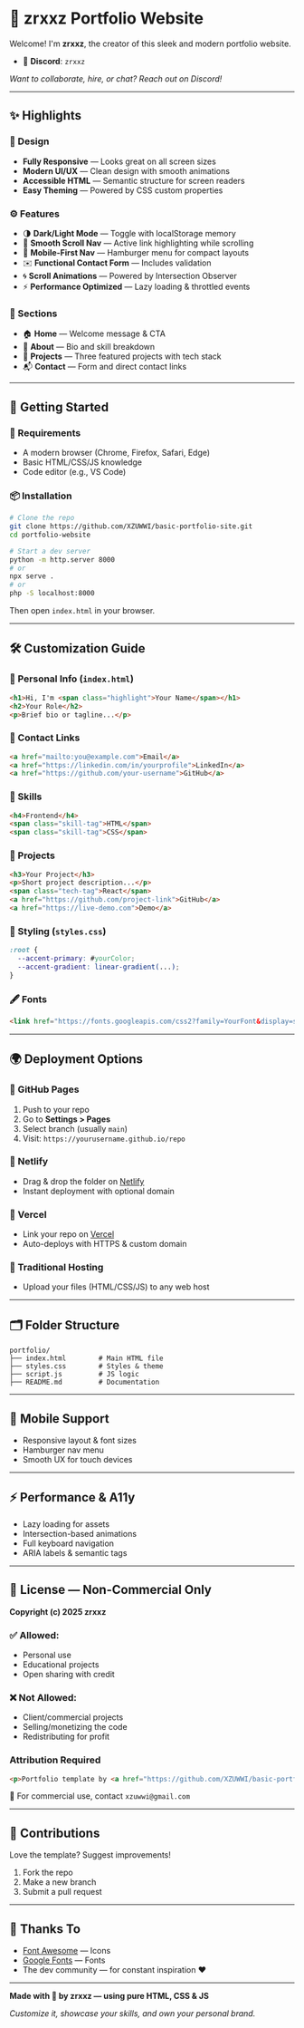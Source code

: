 # 🚀 zrxxz Portfolio Website

Welcome! I'm **zrxxz**, the creator of this sleek and modern portfolio website.

* 💬 **Discord**: `zrxxz`

*Want to collaborate, hire, or chat? Reach out on Discord!*

---

## ✨ Highlights

### 🎨 Design

* **Fully Responsive** — Looks great on all screen sizes
* **Modern UI/UX** — Clean design with smooth animations
* **Accessible HTML** — Semantic structure for screen readers
* **Easy Theming** — Powered by CSS custom properties

### ⚙️ Features

* 🌗 **Dark/Light Mode** — Toggle with localStorage memory
* 🧭 **Smooth Scroll Nav** — Active link highlighting while scrolling
* 📱 **Mobile-First Nav** — Hamburger menu for compact layouts
* ✉️ **Functional Contact Form** — Includes validation
* 🌀 **Scroll Animations** — Powered by Intersection Observer
* ⚡ **Performance Optimized** — Lazy loading & throttled events

### 🧩 Sections

* 🏠 **Home** — Welcome message & CTA
* 👤 **About** — Bio and skill breakdown
* 💼 **Projects** — Three featured projects with tech stack
* 📬 **Contact** — Form and direct contact links

---

## 🧪 Getting Started

### 🔧 Requirements

* A modern browser (Chrome, Firefox, Safari, Edge)
* Basic HTML/CSS/JS knowledge
* Code editor (e.g., VS Code)

### 📦 Installation

```bash
# Clone the repo
git clone https://github.com/XZUWWI/basic-portfolio-site.git
cd portfolio-website

# Start a dev server
python -m http.server 8000
# or
npx serve .
# or
php -S localhost:8000
```

Then open `index.html` in your browser.

---

## 🛠️ Customization Guide

### 👤 Personal Info (`index.html`)

```html
<h1>Hi, I'm <span class="highlight">Your Name</span></h1>
<h2>Your Role</h2>
<p>Brief bio or tagline...</p>
```

### 🔗 Contact Links

```html
<a href="mailto:you@example.com">Email</a>
<a href="https://linkedin.com/in/yourprofile">LinkedIn</a>
<a href="https://github.com/your-username">GitHub</a>
```

### 🧠 Skills

```html
<h4>Frontend</h4>
<span class="skill-tag">HTML</span>
<span class="skill-tag">CSS</span>
```

### 💼 Projects

```html
<h3>Your Project</h3>
<p>Short project description...</p>
<span class="tech-tag">React</span>
<a href="https://github.com/project-link">GitHub</a>
<a href="https://live-demo.com">Demo</a>
```

### 🎨 Styling (`styles.css`)

```css
:root {
  --accent-primary: #yourColor;
  --accent-gradient: linear-gradient(...);
}
```

### 🖋 Fonts

```html
<link href="https://fonts.googleapis.com/css2?family=YourFont&display=swap" rel="stylesheet">
```

---

## 🌍 Deployment Options

### 🔹 GitHub Pages

1. Push to your repo
2. Go to **Settings > Pages**
3. Select branch (usually `main`)
4. Visit: `https://yourusername.github.io/repo`

### 🔹 Netlify

* Drag & drop the folder on [Netlify](https://netlify.com)
* Instant deployment with optional domain

### 🔹 Vercel

* Link your repo on [Vercel](https://vercel.com)
* Auto-deploys with HTTPS & custom domain

### 🔹 Traditional Hosting

* Upload your files (HTML/CSS/JS) to any web host

---

## 🗂 Folder Structure

```
portfolio/
├── index.html        # Main HTML file
├── styles.css        # Styles & theme
├── script.js         # JS logic
├── README.md         # Documentation
```

---

## 📱 Mobile Support

* Responsive layout & font sizes
* Hamburger nav menu
* Smooth UX for touch devices

---

## ⚡ Performance & A11y

* Lazy loading for assets
* Intersection-based animations
* Full keyboard navigation
* ARIA labels & semantic tags

---

## 📝 License — Non-Commercial Only

**Copyright (c) 2025 zrxxz**

### ✅ Allowed:

* Personal use
* Educational projects
* Open sharing with credit

### ❌ Not Allowed:

* Client/commercial projects
* Selling/monetizing the code
* Redistributing for profit

### Attribution Required

```html
<p>Portfolio template by <a href="https://github.com/XZUWWI/basic-portfolio-site.git">zrxxz</a></p>
```

📧 For commercial use, contact `xzuwwi@gmail.com`

---

## 🤝 Contributions

Love the template? Suggest improvements!

1. Fork the repo
2. Make a new branch
3. Submit a pull request

---

## 🙌 Thanks To

* [Font Awesome](https://fontawesome.com/) — Icons
* [Google Fonts](https://fonts.google.com/) — Fonts
* The dev community — for constant inspiration ❤️

---

**Made with 💙 by zrxxz — using pure HTML, CSS & JS**

*Customize it, showcase your skills, and own your personal brand.*
